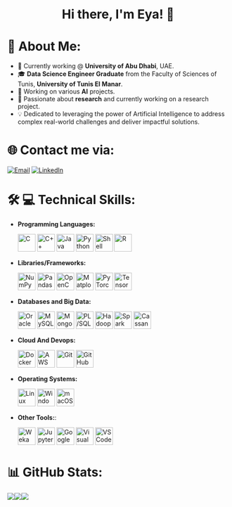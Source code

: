 <h1 align="center">Hi there, I'm Eya! 👋</h1>

# 👩 About Me:
- 💼 Currently working @ **University of Abu Dhabi**, UAE.
- 🎓 **Data Science Engineer Graduate** from the Faculty of Sciences of Tunis, **University of Tunis El Manar**.
- 🔬 Working on various **AI** projects.
- 🌱 Passionate about **research** and currently working on a research project.
- 💡 Dedicated to leveraging the power of Artificial Intelligence to address complex real-world challenges and deliver impactful solutions. 

# 🌐 Contact me via:
[![Email](https://img.shields.io/badge/Email-%230078D4.svg?style=for-the-badge&logo=microsoft-outlook&logoColor=white)](mailto:eya.besbes@etudiant-fst.utm.tn)
[![LinkedIn](https://img.shields.io/badge/LinkedIn-%230077B5.svg?style=for-the-badge&logo=linkedin&logoColor=white)](https://www.linkedin.com/in/eya-besbes/)

# 🛠️ 💻 Technical Skills:

- **Programming Languages:**
  <p>
    <!-- C -->
    <img src="https://cdn.jsdelivr.net/gh/devicons/devicon/icons/c/c-original.svg" width="40" height="40" alt="C" />

    <!-- C++ -->
    <img src="https://cdn.jsdelivr.net/gh/devicons/devicon/icons/cplusplus/cplusplus-original.svg" width="40" height="40" alt="C++" />

    <!-- Java -->
    <img src="https://cdn.jsdelivr.net/gh/devicons/devicon/icons/java/java-original.svg" width="40" height="40" alt="Java" />

    <!-- Python -->
    <img src="https://cdn.jsdelivr.net/gh/devicons/devicon/icons/python/python-original.svg" width="40" height="40" alt="Python" />
    
    <!-- Shell -->
    <img src="https://cdn.jsdelivr.net/gh/devicons/devicon/icons/bash/bash-original.svg" width="40" height="40" alt="Shell" />
    
    <!-- R -->
    <img src="https://cdn.jsdelivr.net/gh/devicons/devicon/icons/r/r-original.svg" width="40" height="40" alt="R" />
  </p>
  
- **Libraries/Frameworks:** 
  <p>
     <!-- NumPy -->
    <img src="https://cdn.jsdelivr.net/gh/devicons/devicon/icons/numpy/numpy-original.svg" width="40" height="40" alt="NumPy" />
  
    <!-- Pandas -->
    <img src="https://cdn.jsdelivr.net/gh/devicons/devicon/icons/pandas/pandas-original.svg" width="40" height="40" alt="Pandas" />
    
    <!-- OpenCV -->
    <img src="https://cdn.jsdelivr.net/gh/devicons/devicon/icons/opencv/opencv-original.svg" width="40" height="40" alt="OpenCV" />

    <!-- Matplotlib -->
    <img src="https://upload.wikimedia.org/wikipedia/commons/8/84/Matplotlib_icon.svg" width="40" height="40" alt="Matplotlib" />
    
    <!-- PyTorch -->
    <img src="https://cdn.jsdelivr.net/gh/devicons/devicon/icons/pytorch/pytorch-original.svg" width="40" height="40" alt="PyTorch" />
    
    <!-- TensorFlow -->
    <img src="https://cdn.jsdelivr.net/gh/devicons/devicon/icons/tensorflow/tensorflow-original.svg" width="40" height="40" alt="TensorFlow" />
    
    </p>

 - **Databases and Big Data:**  
    <p>
      <!-- Oracle -->
      <img src="https://cdn.jsdelivr.net/gh/devicons/devicon/icons/oracle/oracle-original.svg" width="40" height="40" alt="Oracle" />
  
      <!-- MySQL -->
      <img src="https://cdn.jsdelivr.net/gh/devicons/devicon/icons/mysql/mysql-original.svg" width="40" height="40" alt="MySQL" />
  
      <!-- MongoDB -->
      <img src="https://cdn.jsdelivr.net/gh/devicons/devicon/icons/mongodb/mongodb-original.svg" width="40" height="40" alt="MongoDB" />    
      <!-- PL/SQL (no official Devicon icon, using a database placeholder) -->
      <img src="https://www.oracle.com/a/ocom/img/pl-sql.svg" width="40" height="40" alt="PL/SQL" />
  
      <!-- Hadoop  -->
      <img src="https://hadoop.apache.org/elephant.png" width="40" height="40" alt="Hadoop" />
  
      <!-- Spark (not in Devicon, using external source) -->
      <img src="https://upload.wikimedia.org/wikipedia/commons/thumb/f/f3/Apache_Spark_logo.svg/langfr-120px-Apache_Spark_logo.svg.png" width="40" height="40" alt="Spark" />
  
      <!-- Cassandra (not in Devicon, using external source) -->
      <img src="https://upload.wikimedia.org/wikipedia/commons/thumb/5/5e/Cassandra_logo.svg/langfr-120px-Cassandra_logo.svg.png" width="40" height="40" alt="Cassandra" />
    </p>

- **Cloud And Devops:**
  <p>
    <!-- Docker -->
    <img src="https://cdn.jsdelivr.net/gh/devicons/devicon/icons/docker/docker-original.svg" width="40" height="40" alt="Docker" />

    <!-- AWS -->
    <img src="https://cdn.jsdelivr.net/gh/devicons/devicon/icons/amazonwebservices/amazonwebservices-original-wordmark.svg" width="40" height="40" alt="AWS" />

    <!-- Git -->
    <img src="https://cdn.jsdelivr.net/gh/devicons/devicon/icons/git/git-original.svg" width="40" height="40" alt="Git" />

    <!-- GitHub -->
    <img src="https://cdn.jsdelivr.net/gh/devicons/devicon/icons/github/github-original.svg" width="40" height="40" alt="GitHub" />
  </p>

- **Operating Systems:**
  <p>
    <!-- Linux -->
    <img src="https://cdn.jsdelivr.net/gh/devicons/devicon/icons/linux/linux-original.svg" width="40" height="40" alt="Linux" />
    
    <!-- Windows -->
    <img src="https://cdn.jsdelivr.net/gh/devicons/devicon/icons/windows8/windows8-original.svg" width="40" height="40" alt="Windows" />
    
    <!-- macOS -->
    <img src="https://cdn.jsdelivr.net/gh/devicons/devicon/icons/apple/apple-original.svg" width="40" height="40" alt="macOS" />
  </p>

- **Other Tools:**:
  <p>  
    <!-- Weka -->
    <img src="https://images.sftcdn.net/images/t_app-icon-s/p/19f01b02-2ac5-41c5-a8e9-7caa6de36b3b/3785906630/weka-weka.png" width="40" height="40" alt="Weka" />
    
    <!-- Jupyter -->
    <img src="https://cdn.jsdelivr.net/gh/devicons/devicon/icons/jupyter/jupyter-original.svg" width="40" height="40" alt="Jupyter" />
  
    <!-- Google Colab -->
    <img src="https://upload.wikimedia.org/wikipedia/commons/d/d0/Google_Colaboratory_SVG_Logo.svg" width="40" height="40" alt="Google Colab" />
  
    <!-- Visual Studio -->
    <img src="https://cdn.jsdelivr.net/gh/devicons/devicon/icons/visualstudio/visualstudio-original.svg" width="40" height="40" alt="Visual Studio" />
    
    <!-- VS Code -->
    <img src="https://cdn.jsdelivr.net/gh/devicons/devicon/icons/vscode/vscode-original.svg" width="40" height="40" alt="VS Code" />
  </p>

# 📊 GitHub Stats:
![](https://github-readme-streak-stats.herokuapp.com/?user=eyabesbes&hide_border=false)![](https://github-readme-stats.vercel.app/api?username=eyabesbes&hide_border=false&include_all_commits=true&count_private=true)![](https://github-readme-stats.vercel.app/api/top-langs/?username=eyabesbes&hide_border=false&include_all_commits=true&count_private=true&layout=compact)
